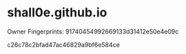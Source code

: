 # shall0e.github.io

Owner Fingerprints:
91740454992669133d31412e50e4e09c

c26c78c2bfad47ac46829a9bf6e584ce
